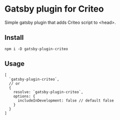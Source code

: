 # Gatsby plugin for Criteo
Simple gatsby plugin that adds Criteo script to \<head>.
## Install
```
npm i -D gatsby-plugin-criteo
```

## Usage
```
[
  `gatsby-plugin-criteo`,
  // or
  {
    resolve: `gatsby-plugin-criteo`,
    options: {
      includeInDevelopment: false // default false
    }
  }
]
```
